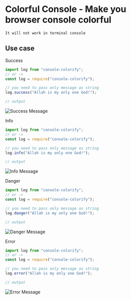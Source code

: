 # Colorful Console - Make you browser console colorful

```
It will not work in terminal console
```

## Use case

Success

```js
import log from "console-colorify";
// or ->
const log = require("console-colorify");

// you need to pass only message as string
log.success("Allah is my only one God!");

// output
```

![Success Message](/dist/public/success.png "Success message")

Info

```js
import log from "console-colorify";
// or ->
const log = require("console-colorify");

// you need to pass only message as string
log.info("Allah is my only one God!");

// output
```

![Info Message](/dist/public/info.png "Info message")

Danger

```js
import log from "console-colorify";
// or ->
const log = require("console-colorify");

// you need to pass only message as string
log.danger("Allah is my only one God!");

// output
```

![Danger Message](/dist/public/danger.png "Danger message")

Error

```js
import log from "console-colorify";
// or ->
const log = require("console-colorify");

// you need to pass only message as string
log.error("Allah is my only one God!");

// output
```

![Error Message](/dist/public/error.png "error message")
